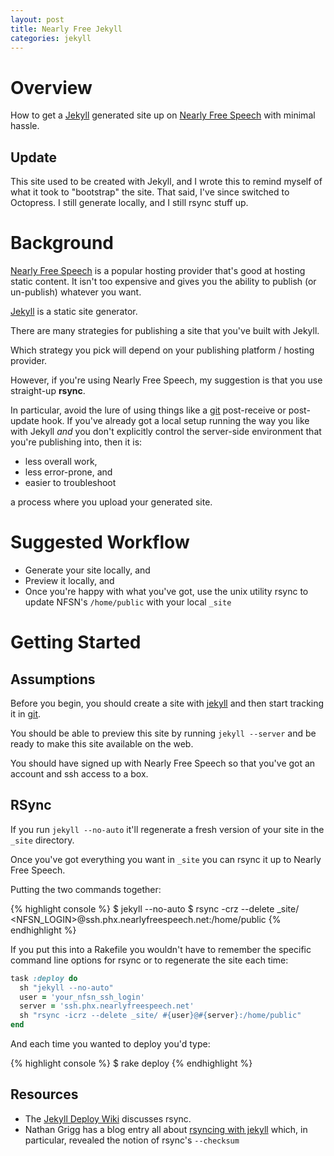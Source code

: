 ```yaml
---
layout: post
title: Nearly Free Jekyll
categories: jekyll
---
```


# Overview

How to get a [Jekyll][jekyll] generated site up on
[Nearly Free Speech][nearlyfree] with minimal hassle.

## Update

This site used to be created with Jekyll, and I wrote this to remind
myself of what it took to "bootstrap" the site. That said, I've since
switched to Octopress. I still generate locally, and I still rsync
stuff up.

# Background

[Nearly Free Speech][nearlyfree] is a popular hosting provider that's
good at hosting static content. It isn't too expensive and gives you
the ability to publish (or un-publish) whatever you want.

[Jekyll][jekyll] is a static site generator.

There are many strategies for publishing a site that you've built with
Jekyll.

Which strategy you pick will depend on your publishing platform /
hosting provider.

However, if you're using Nearly Free Speech, my suggestion is that you
use straight-up **rsync**.

In particular, avoid the lure of using things like a [git][git]
post-receive or post-update hook. If you've already got a local setup
running the way you like with Jekyll *and* you don't explicitly
control the server-side environment that you're publishing into, then
it is:

* less overall work,
* less error-prone, and
* easier to troubleshoot

a process where you upload your generated site.

# Suggested Workflow

* Generate your site locally, and
* Preview it locally, and
* Once you're happy with what you've got, use the unix utility rsync
  to update NFSN's ```/home/public``` with your local ```_site```

# Getting Started

## Assumptions

Before you begin, you should create a site with [jekyll][jekyll] and
then start tracking it in [git][git].

You should be able to preview this site by running ```jekyll
--server``` and be ready to make this site available on the web.

You should have signed up with Nearly Free Speech so that you've got
an account and ssh access to a box.

## RSync

If you run ```jekyll --no-auto``` it'll regenerate a fresh version of
your site in the ```_site``` directory.

Once you've got everything you want in ```_site``` you can rsync it
up to Nearly Free Speech.

Putting the two commands together:

{% highlight console %}
$ jekyll --no-auto
$ rsync -crz --delete _site/ <NFSN_LOGIN>@ssh.phx.nearlyfreespeech.net:/home/public
{% endhighlight %}

If you put this into a Rakefile you wouldn't have to remember the
specific command line options for rsync or to regenerate the site each
time:

```ruby
task :deploy do
  sh "jekyll --no-auto"
  user = 'your_nfsn_ssh_login'
  server = 'ssh.phx.nearlyfreespeech.net'
  sh "rsync -icrz --delete _site/ #{user}@#{server}:/home/public"
end
```

And each time you wanted to deploy you'd type:

{% highlight console %}
$ rake deploy
{% endhighlight %}

## Resources

* The [Jekyll Deploy Wiki][jekyll-deploy] discusses rsync.
* Nathan Grigg has a blog entry all about
  [rsyncing with jekyll][nathan-rsync-jekyll] which, in particular,
  revealed the notion of rsync's ```--checksum```

[nearlyfree]: https://www.nearlyfreespeech.net/
[jekyll]: https://github.com/mojombo/jekyll
[jekyll-deploy]: https://github.com/mojombo/jekyll/wiki/Deployment
[git]: http://git-scm.com/
[nathan-rsync-jekyll]: http://nb.nathanamy.org/2012/04/rsyncing-jekyll/
